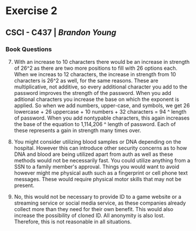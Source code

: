 # Exercise 2

## CSCI - C437 | _Brandon Young_

### Book Questions

7. With an increase to 10 characters there would be an increase in strength of 26^2 as there are two more positions to fill with 26 options each. When we increas to 12 characters, the increase in strength from 10 characters is 26^2 as well, for the same reasons. These are multiplicative, not additive, so every additional character you add to the password improves the strength of the password. When you add aditional characters you increase the base on which the exponent is applied. So when we add numbers, upper-case, and symbols, we get 26 lowercase + 26 uppercase + 10 numbers + 32 characters = 94 ^ length of password. When you add nontypable characters, this again increases the base of the equation to 1,114,206 ^ length of password. Each of these represents a gain in strength many times over.

10. You might consider utilizing blood samples or DNA depending on the hospital. However this can introduce other security concerns as to how DNA and blood are being utilized apart from auth as well as these methods would not be necessarily fast. You could utilize anything from a SSN to a family member's approval. Things you would want to avoid however might me physical auth such as a fingerprint or cell phone text messages. These would require physical motor skills that may not be present.

11. No, this would not be necessary to provide ID to a game website or a streaming service or social media service, as these companies already collect more than they need for their own benefit. This would also increase the possibility of cloned ID. All anonymity is also lost. Therefore, this is not reasonable in all situations.